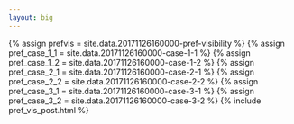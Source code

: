 ```yaml
---
layout: big
---
```

{% assign prefvis = site.data.20171126160000-pref-visibility %}
{% assign pref_case_1_1 = site.data.20171126160000-case-1-1 %}
{% assign pref_case_1_2 = site.data.20171126160000-case-1-2 %}
{% assign pref_case_2_1 = site.data.20171126160000-case-2-1 %}
{% assign pref_case_2_2 = site.data.20171126160000-case-2-2 %}
{% assign pref_case_3_1 = site.data.20171126160000-case-3-1 %}
{% assign pref_case_3_2 = site.data.20171126160000-case-3-2 %}
{% include pref_vis_post.html %}

